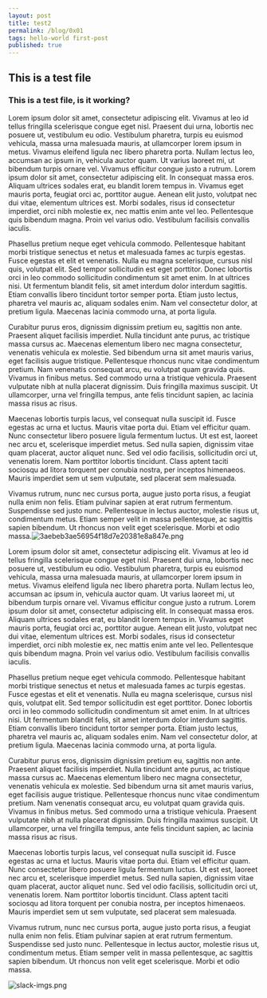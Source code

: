 ```yaml
---
layout: post
title: test2  
permalink: /blog/0x01
tags: hello-world first-post
published: true
---
```

## This is a test file

### This is a test file, is it working?


Lorem ipsum dolor sit amet, consectetur adipiscing elit. Vivamus at leo id tellus fringilla scelerisque congue eget nisl. Praesent dui urna, lobortis nec posuere ut, vestibulum eu odio. Vestibulum pharetra, turpis eu euismod vehicula, massa urna malesuada mauris, at ullamcorper lorem ipsum in metus. Vivamus eleifend ligula nec libero pharetra porta. Nullam lectus leo, accumsan ac ipsum in, vehicula auctor quam. Ut varius laoreet mi, ut bibendum turpis ornare vel. Vivamus efficitur congue justo a rutrum. Lorem ipsum dolor sit amet, consectetur adipiscing elit. In consequat massa eros. Aliquam ultrices sodales erat, eu blandit lorem tempus in. Vivamus eget mauris porta, feugiat orci ac, porttitor augue. Aenean elit justo, volutpat nec dui vitae, elementum ultrices est. Morbi sodales, risus id consectetur imperdiet, orci nibh molestie ex, nec mattis enim ante vel leo. Pellentesque quis bibendum magna. Proin vel varius odio. Vestibulum facilisis convallis iaculis.

Phasellus pretium neque eget vehicula commodo. Pellentesque habitant morbi tristique senectus et netus et malesuada fames ac turpis egestas. Fusce egestas et elit et venenatis. Nulla eu magna scelerisque, cursus nisl quis, volutpat elit. Sed tempor sollicitudin est eget porttitor. Donec lobortis orci in leo commodo sollicitudin condimentum sit amet enim. In at ultrices nisi. Ut fermentum blandit felis, sit amet interdum dolor interdum sagittis. Etiam convallis libero tincidunt tortor semper porta. Etiam justo lectus, pharetra vel mauris ac, aliquam sodales enim. Nam vel consectetur dolor, at pretium ligula. Maecenas lacinia commodo urna, at porta ligula.

Curabitur purus eros, dignissim dignissim pretium eu, sagittis non ante. Praesent aliquet facilisis imperdiet. Nulla tincidunt ante purus, ac tristique massa cursus ac. Maecenas elementum libero nec magna consectetur, venenatis vehicula ex molestie. Sed bibendum urna sit amet mauris varius, eget facilisis augue tristique. Pellentesque rhoncus nunc vitae condimentum pretium. Nam venenatis consequat arcu, eu volutpat quam gravida quis. Vivamus in finibus metus. Sed commodo urna a tristique vehicula. Praesent vulputate nibh at nulla placerat dignissim. Duis fringilla maximus suscipit. Ut ullamcorper, urna vel fringilla tempus, ante felis tincidunt sapien, ac lacinia massa risus ac risus.

Maecenas lobortis turpis lacus, vel consequat nulla suscipit id. Fusce egestas ac urna et luctus. Mauris vitae porta dui. Etiam vel efficitur quam. Nunc consectetur libero posuere ligula fermentum luctus. Ut est est, laoreet nec arcu et, scelerisque imperdiet metus. Sed nulla sapien, dignissim vitae quam placerat, auctor aliquet nunc. Sed vel odio facilisis, sollicitudin orci ut, venenatis lorem. Nam porttitor lobortis tincidunt. Class aptent taciti sociosqu ad litora torquent per conubia nostra, per inceptos himenaeos. Mauris imperdiet sem ut sem vulputate, sed placerat sem malesuada.

Vivamus rutrum, nunc nec cursus porta, augue justo porta risus, a feugiat nulla enim non felis. Etiam pulvinar sapien at erat rutrum fermentum. Suspendisse sed justo nunc. Pellentesque in lectus auctor, molestie risus ut, condimentum metus. Etiam semper velit in massa pellentesque, ac sagittis sapien bibendum. Ut rhoncus non velit eget scelerisque. Morbi et odio massa.![3aebeb3ae56954f18d7e20381e8a847e.png]({{site.baseurl}}/_posts/3aebeb3ae56954f18d7e20381e8a847e.png)


Lorem ipsum dolor sit amet, consectetur adipiscing elit. Vivamus at leo id tellus fringilla scelerisque congue eget nisl. Praesent dui urna, lobortis nec posuere ut, vestibulum eu odio. Vestibulum pharetra, turpis eu euismod vehicula, massa urna malesuada mauris, at ullamcorper lorem ipsum in metus. Vivamus eleifend ligula nec libero pharetra porta. Nullam lectus leo, accumsan ac ipsum in, vehicula auctor quam. Ut varius laoreet mi, ut bibendum turpis ornare vel. Vivamus efficitur congue justo a rutrum. Lorem ipsum dolor sit amet, consectetur adipiscing elit. In consequat massa eros. Aliquam ultrices sodales erat, eu blandit lorem tempus in. Vivamus eget mauris porta, feugiat orci ac, porttitor augue. Aenean elit justo, volutpat nec dui vitae, elementum ultrices est. Morbi sodales, risus id consectetur imperdiet, orci nibh molestie ex, nec mattis enim ante vel leo. Pellentesque quis bibendum magna. Proin vel varius odio. Vestibulum facilisis convallis iaculis.

Phasellus pretium neque eget vehicula commodo. Pellentesque habitant morbi tristique senectus et netus et malesuada fames ac turpis egestas. Fusce egestas et elit et venenatis. Nulla eu magna scelerisque, cursus nisl quis, volutpat elit. Sed tempor sollicitudin est eget porttitor. Donec lobortis orci in leo commodo sollicitudin condimentum sit amet enim. In at ultrices nisi. Ut fermentum blandit felis, sit amet interdum dolor interdum sagittis. Etiam convallis libero tincidunt tortor semper porta. Etiam justo lectus, pharetra vel mauris ac, aliquam sodales enim. Nam vel consectetur dolor, at pretium ligula. Maecenas lacinia commodo urna, at porta ligula.

Curabitur purus eros, dignissim dignissim pretium eu, sagittis non ante. Praesent aliquet facilisis imperdiet. Nulla tincidunt ante purus, ac tristique massa cursus ac. Maecenas elementum libero nec magna consectetur, venenatis vehicula ex molestie. Sed bibendum urna sit amet mauris varius, eget facilisis augue tristique. Pellentesque rhoncus nunc vitae condimentum pretium. Nam venenatis consequat arcu, eu volutpat quam gravida quis. Vivamus in finibus metus. Sed commodo urna a tristique vehicula. Praesent vulputate nibh at nulla placerat dignissim. Duis fringilla maximus suscipit. Ut ullamcorper, urna vel fringilla tempus, ante felis tincidunt sapien, ac lacinia massa risus ac risus.

Maecenas lobortis turpis lacus, vel consequat nulla suscipit id. Fusce egestas ac urna et luctus. Mauris vitae porta dui. Etiam vel efficitur quam. Nunc consectetur libero posuere ligula fermentum luctus. Ut est est, laoreet nec arcu et, scelerisque imperdiet metus. Sed nulla sapien, dignissim vitae quam placerat, auctor aliquet nunc. Sed vel odio facilisis, sollicitudin orci ut, venenatis lorem. Nam porttitor lobortis tincidunt. Class aptent taciti sociosqu ad litora torquent per conubia nostra, per inceptos himenaeos. Mauris imperdiet sem ut sem vulputate, sed placerat sem malesuada.

Vivamus rutrum, nunc nec cursus porta, augue justo porta risus, a feugiat nulla enim non felis. Etiam pulvinar sapien at erat rutrum fermentum. Suspendisse sed justo nunc. Pellentesque in lectus auctor, molestie risus ut, condimentum metus. Etiam semper velit in massa pellentesque, ac sagittis sapien bibendum. Ut rhoncus non velit eget scelerisque. Morbi et odio massa.

![slack-imgs.png]({{site.baseurl}}/_posts/slack-imgs.png)

